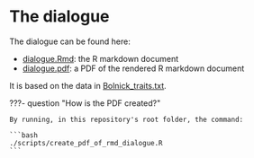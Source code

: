 # The dialogue

The dialogue can be found here:

- [dialogue.Rmd](https://github.com/richelbilderbeek/paper_critical_ai/blob/main/docs/dialogue/dialogue.Rmd):
  the R markdown document
- [dialogue.pdf](dialogue.pdf): a PDF of the rendered R markdown document

It is based on the data in [Bolnick_traits.txt](Bolnick_traits.txt).

???- question "How is the PDF created?"

    By running, in this repository's root folder, the command:

    ```bash
    ./scripts/create_pdf_of_rmd_dialogue.R
    ```
